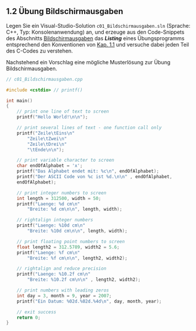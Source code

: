 ## 1.2 Übung Bildschirmausgaben

Legen Sie ein Visual-Studio-Solution `c01_Bildschirmausgaben.sln` (Sprache: C++, Typ: Konsolenanwendung) an, und erzeuge aus den Code-Snippets des Abschnitts [Bildschirmausgaben](https://www.c-howto.de/tutorial/benutzerinteraktion/bildschirmausgaben) das ***Listing*** eines Übungsprogramms entsprechend den Konventionen von [Kap. 1.1](./c01.01_Bildschirmausgaben.md) und versuche dabei jeden Teil des C-Codes zu verstehen.

Nachstehend ein Vorschlag eine mögliche Musterlösung zur Übung Bildschirmausgaben.

```cpp
// c01_Bildschirmausgaben.cpp

#include <cstdio> // printf()

int main()
{
    // print one line of text to screen
    printf("Hello World!\n\n");

    // print several lines of text - one function call only
    printf("Zeile\tEins\n"
        "Zeile\tZwei\n"
        "Zeile\tDrei\n"
        "\tEnde\n\n");

    // print variable character to screen
    char endOfAlphabet = 'x';
    printf("Das Alphabet endet mit: %c\n", endOfAlphabet);
    printf("Der ASCII Code von %c ist %d.\n\n" , endOfAlphabet, 
    endOfAlphabet);

    // print integer numbers to screen
    int length = 312500, width = 50;
    printf("Laenge: %d cm\n"
        "Breite: %d cm\n\n", length, width);

    // right­align integer numbers
    printf("Laenge: %10d cm\n"
        "Breite: %10d cm\n\n", length, width);

    // print floating point numbers to screen
    float length2 = 312.5789, width2 = 5.6;
    printf("Laenge: %f cm\n"
        "Breite: %f cm\n\n", length2, width2);

    // right­align and reduce precision
    printf("Laenge: %10.2f cm\n"
        "Breite: %10.2f cm\n\n" , length2, width2);

    // print numbers with leading zeros
    int day = 3, month = 9, year = 2007;
    printf("Ein Datum: %02d.%02d.%4d\n", day, month, year);

    // exit success
    return 0;
}
```
